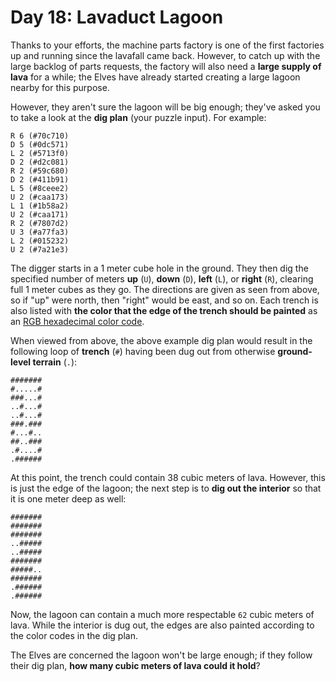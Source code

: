 # Day 18: Lavaduct Lagoon
Thanks to your efforts, the machine parts factory is one of the first factories up and running since the lavafall came 
back. However, to catch up with the large backlog of parts requests, the factory will also need a **large supply of 
lava** for a while; the Elves have already started creating a large lagoon nearby for this purpose.

However, they aren't sure the lagoon will be big enough; they've asked you to take a look at the **dig plan** (your 
puzzle input). For example:
```
R 6 (#70c710)
D 5 (#0dc571)
L 2 (#5713f0)
D 2 (#d2c081)
R 2 (#59c680)
D 2 (#411b91)
L 5 (#8ceee2)
U 2 (#caa173)
L 1 (#1b58a2)
U 2 (#caa171)
R 2 (#7807d2)
U 3 (#a77fa3)
L 2 (#015232)
U 2 (#7a21e3)
```
The digger starts in a 1 meter cube hole in the ground. They then dig the specified number of meters **up** (`U`), 
**down** (`D`), **left** (`L`), or **right** (`R`), clearing full 1 meter cubes as they go. The directions are given as 
seen from above, so if "up" were north, then "right" would be east, and so on. Each trench is also listed with **the 
color that the edge of the trench should be painted** as an 
[RGB hexadecimal color code](https://en.wikipedia.org/wiki/RGB_color_model#Numeric_representations).

When viewed from above, the above example dig plan would result in the following loop of **trench** (`#`) having been 
dug out from otherwise **ground-level terrain** (`.`):
```
#######
#.....#
###...#
..#...#
..#...#
###.###
#...#..
##..###
.#....#
.######
```
At this point, the trench could contain 38 cubic meters of lava. However, this is just the edge of the lagoon; the next 
step is to **dig out the interior** so that it is one meter deep as well:
```
#######
#######
#######
..#####
..#####
#######
#####..
#######
.######
.######
```
Now, the lagoon can contain a much more respectable `62` cubic meters of lava. While the interior is dug out, the edges 
are also painted according to the color codes in the dig plan.

The Elves are concerned the lagoon won't be large enough; if they follow their dig plan, **how many cubic meters of 
lava could it hold**?
